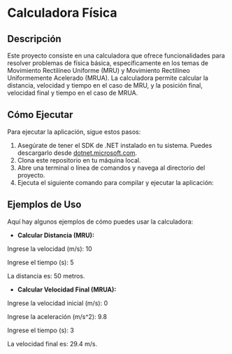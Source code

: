 
# Calculadora Física

## Descripción
Este proyecto consiste en una calculadora que ofrece funcionalidades para resolver problemas de física básica, específicamente en los temas de Movimiento Rectilíneo Uniforme (MRU) y Movimiento Rectilíneo Uniformemente Acelerado (MRUA). La calculadora permite calcular la distancia, velocidad y tiempo en el caso de MRU, y la posición final, velocidad final y tiempo en el caso de MRUA.

## Cómo Ejecutar
Para ejecutar la aplicación, sigue estos pasos:

1. Asegúrate de tener el SDK de .NET instalado en tu sistema. Puedes descargarlo desde [dotnet.microsoft.com](https://dotnet.microsoft.com/download).
2. Clona este repositorio en tu máquina local.
3. Abre una terminal o línea de comandos y navega al directorio del proyecto.
4. Ejecuta el siguiente comando para compilar y ejecutar la aplicación:


## Ejemplos de Uso
Aquí hay algunos ejemplos de cómo puedes usar la calculadora:

- **Calcular Distancia (MRU):**

Ingrese la velocidad (m/s): 10

Ingrese el tiempo (s): 5

La distancia es: 50 metros.


- **Calcular Velocidad Final (MRUA):**
  
Ingrese la velocidad inicial (m/s): 0

Ingrese la aceleración (m/s^2): 9.8

Ingrese el tiempo (s): 3

La velocidad final es: 29.4 m/s.
